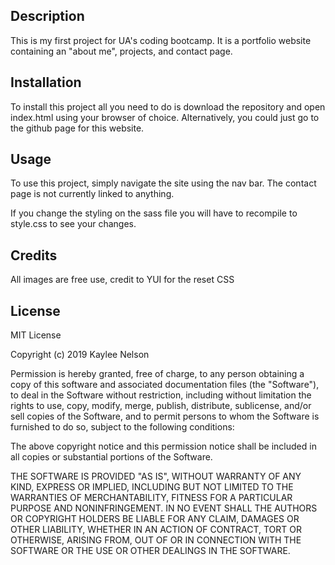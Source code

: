 ## Description

This is my first project for UA's coding bootcamp. It is a portfolio website containing an "about me", projects, and contact page. 

## Installation

To install this project all you need to do is download the repository and open index.html using your browser of choice. Alternatively, you could just go to the github page for this website.

## Usage

To use this project, simply navigate the site using the nav bar. The contact page is not currently linked to anything. 

If you change the styling on the sass file you will have to recompile to style.css to see your changes. 

## Credits

All images are free use, credit to YUI for the reset CSS

## License

MIT License

Copyright (c) 2019 Kaylee Nelson

Permission is hereby granted, free of charge, to any person obtaining a copy
of this software and associated documentation files (the "Software"), to deal
in the Software without restriction, including without limitation the rights
to use, copy, modify, merge, publish, distribute, sublicense, and/or sell
copies of the Software, and to permit persons to whom the Software is
furnished to do so, subject to the following conditions:

The above copyright notice and this permission notice shall be included in all
copies or substantial portions of the Software.

THE SOFTWARE IS PROVIDED "AS IS", WITHOUT WARRANTY OF ANY KIND, EXPRESS OR
IMPLIED, INCLUDING BUT NOT LIMITED TO THE WARRANTIES OF MERCHANTABILITY,
FITNESS FOR A PARTICULAR PURPOSE AND NONINFRINGEMENT. IN NO EVENT SHALL THE
AUTHORS OR COPYRIGHT HOLDERS BE LIABLE FOR ANY CLAIM, DAMAGES OR OTHER
LIABILITY, WHETHER IN AN ACTION OF CONTRACT, TORT OR OTHERWISE, ARISING FROM,
OUT OF OR IN CONNECTION WITH THE SOFTWARE OR THE USE OR OTHER DEALINGS IN THE
SOFTWARE.